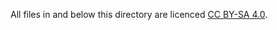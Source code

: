All files in and below this directory are licenced
[CC BY-SA 4.0](https://creativecommons.org/licenses/by-sa/4.0/).
